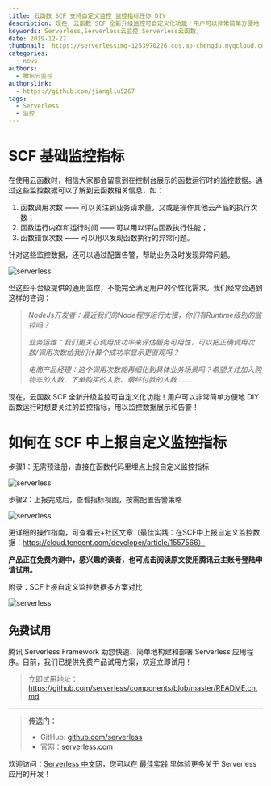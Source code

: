 ```yaml
---
title: 云函数 SCF 支持自定义监控 监控指标任你 DIY
description: 现在，云函数 SCF 全新升级监控可自定义化功能！用户可以非常简单方便地 DIY 函数运行时想要关注的监控指标，用以监控数据展示和告警！
keywords: Serverless,Serverless云监控,Serverless云函数,
date: 2019-12-27
thumbnail:  https://serverlessimg-1253970226.cos.ap-chengdu.myqcloud.com/qianyi/images/0%20%283%29.jpg
categories:
  - news
authors:
  - 腾讯云监控
authorslink: 
  - https://github.com/jiangliu5267
tags:
  - Serverless
  - 监控
---
```


# **SCF 基础监控指标**

在使用云函数时，相信大家都会留意到在控制台展示的函数运行时的监控数据。通过这些监控数据可以了解到云函数相关信息，如：

1. 函数调用次数 —— 可以关注到业务请求量，又或是操作其他云产品的执行次数；
2. 函数运行内存和运行时间 —— 可以用以评估函数执行性能；
3. 函数错误次数 —— 可以用以发现函数执行的异常问题。

针对这些监控数据，还可以通过配置告警，帮助业务及时发现异常问题。


![serverless](https://img.serverlesscloud.cn/qianyi/images/YHl6UWa9s63pOMMx0c5M1iaGZic692hVUefEZnDTxaXSAvEiccpCfyNUOia627cG0iaHQ0F78F3Bia1ib6d10OdAic7hLA.png)



但这些平台级提供的通用监控，不能完全满足用户的个性化需求。我们经常会遇到这样的咨询：

> _NodeJs开发者：最近我们的Node程序运行太慢，你们有Runtime级别的监控吗？_
> 
> _业务运维：我们更关心调用成功率来评估服务可用性，可以把正确调用次数/调用次数给我们计算个成功率显示更直观吗？_
> 
> _电商产品经理：这个调用次数能再细化到具体业务场景吗？希望关注加入购物车的人数、下单购买的人数、最终付款的人数..……_

现在，云函数 SCF 全新升级监控可自定义化功能！用户可以非常简单方便地 DIY 函数运行时想要关注的监控指标，用以监控数据展示和告警！


# **如何在 SCF 中上报自定义监控指标**

步骤1：无需预注册，直接在函数代码里埋点上报自定义监控指标

![serverless](https://img.serverlesscloud.cn/qianyi/images/YHl6UWa9s63pOMMx0c5M1iaGZic692hVUeIeJmFl74zHTPV7S2sex2ME4fuedgUeaDfPVmrUia4WefBDOIV0sR2RA.png)

步骤2：上报完成后，查看指标视图，按需配置告警策略

![serverless](https://img.serverlesscloud.cn/qianyi/images/YHl6UWa9s63pOMMx0c5M1iaGZic692hVUeobd8xDIKlo1U9U2C8SCk5gSFkbKOiaNBcdepDSSrEc2ddQQWrkNKSLQ.png)

更详细的操作指南，可查看云+社区文章（最佳实践：在SCF中上报自定义监控数据：https://cloud.tencent.com/developer/article/1557566）

**产品正在免费内测中，感兴趣的读者，也可点击阅读原文使用腾讯云主账号登陆申请试用。**

附录：SCF上报自定义监控数据多方案对比

![serverless](https://img.serverlesscloud.cn/qianyi/images/YHl6UWa9s63pOMMx0c5M1iaGZic692hVUe5aKxHal8FHibSlQyyaujKMru3icUV9XxlF0EicOhnChzITEdrwxhnhhwg.png)
## 免费试用

腾讯 Serverless Framework 助您快速、简单地构建和部署 Serverless 应用程序。目前，我们已提供免费产品试用方案，欢迎立即试用！
> 立即试用地址： https://github.com/serverless/components/blob/master/README.cn.md

---

> **传送门：**
> - GitHub: [github.com/serverless](https://github.com/serverless/serverless/blob/master/README_CN.md) 
> - 官网：[serverless.com](https://serverless.com/)

欢迎访问：[Serverless 中文网](https://serverlesscloud.cn/)，您可以在 [最佳实践](https://serverlesscloud.cn/best-practice) 里体验更多关于 Serverless 应用的开发！
